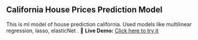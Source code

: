 ## California House Prices Prediction Model
This is ml model of house prediction california.
Used models like multilinear regression, lasso, elasticNet .
🔗 **Live Demo:** [Click here to try it](https://california-house-prices-ml-erz6.onrender.com/predictdata)
